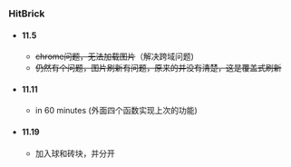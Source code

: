 ### HitBrick
* #### 11.5
    * ~~chrome问题，无法加载图片~~（解决跨域问题)<br>
    * ~~仍然有个问题，图片刷新有问题，原来的并没有清楚，这是覆盖式刷新~~<br>
* #### 11.11
    * in 60 minutes (外面四个函数实现上次的功能)
* #### 11.19
    * 加入球和砖块，并分开